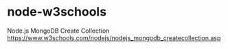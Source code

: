 # node-w3schools
Node.js MongoDB Create Collection
https://www.w3schools.com/nodejs/nodejs_mongodb_createcollection.asp
